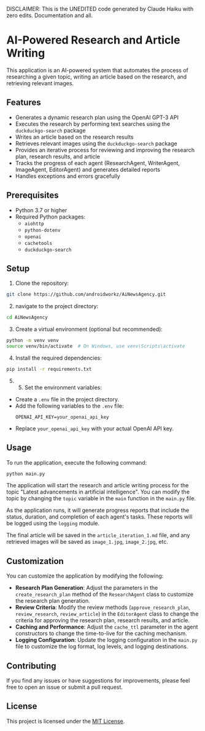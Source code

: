 DISCLAIMER: This is the UNEDITED code generated by Claude Haiku with zero edits. Documentation and all.

# AI-Powered Research and Article Writing

This application is an AI-powered system that automates the process of researching a given topic, writing an article based on the research, and retrieving relevant images.

## Features

- Generates a dynamic research plan using the OpenAI GPT-3 API
- Executes the research by performing text searches using the `duckduckgo-search` package
- Writes an article based on the research results
- Retrieves relevant images using the `duckduckgo-search` package
- Provides an iterative process for reviewing and improving the research plan, research results, and article
- Tracks the progress of each agent (ResearchAgent, WriterAgent, ImageAgent, EditorAgent) and generates detailed reports
- Handles exceptions and errors gracefully

## Prerequisites

- Python 3.7 or higher
- Required Python packages:
  - `aiohttp`
  - `python-dotenv`
  - `openai`
  - `cachetools`
  - `duckduckgo-search`

## Setup

1. Clone the repository:

```bash
git clone https://github.com/androidworkz/AiNewsAgency.git
```
2. navigate to the project directory:
```bash
cd AiNewsAgency
```
3. Create a virtual environment (optional but recommended):

```bash
python -m venv venv
source venv/bin/activate  # On Windows, use venv\Scripts\activate
```
4. Install the required dependencies:
```bash
pip install -r requirements.txt
```
5. 5. Set the environment variables:

- Create a `.env` file in the project directory.
- Add the following variables to the `.env` file:
  ```
  OPENAI_API_KEY=your_openai_api_key
  ```
- Replace `your_openai_api_key` with your actual OpenAI API key.

## Usage

To run the application, execute the following command:
```bash
python main.py
```
The application will start the research and article writing process for the topic "Latest advancements in artificial intelligence". You can modify the topic by changing the `topic` variable in the `main` function in the `main.py` file.

As the application runs, it will generate progress reports that include the status, duration, and completion of each agent's tasks. These reports will be logged using the `logging` module.

The final article will be saved in the `article_iteration_1.md` file, and any retrieved images will be saved as `image_1.jpg`, `image_2.jpg`, etc.

## Customization

You can customize the application by modifying the following:

- **Research Plan Generation**: Adjust the parameters in the `create_research_plan` method of the `ResearchAgent` class to customize the research plan generation.
- **Review Criteria**: Modify the review methods (`approve_research_plan`, `review_research`, `review_article`) in the `EditorAgent` class to change the criteria for approving the research plan, research results, and article.
- **Caching and Performance**: Adjust the `cache_ttl` parameter in the agent constructors to change the time-to-live for the caching mechanism.
- **Logging Configuration**: Update the logging configuration in the `main.py` file to customize the log format, log levels, and logging destinations.

## Contributing

If you find any issues or have suggestions for improvements, please feel free to open an issue or submit a pull request.

## License

This project is licensed under the [MIT License](LICENSE).
